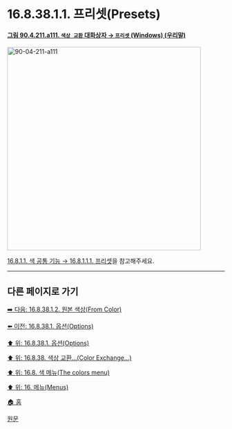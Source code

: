 # 16.8.38.1.1. 프리셋(Presets)

<a id="90-04-211-a111"></a>

#### [그림 90.4.211.a111. `색상 교환` 대화상자 → `프리셋` (Windows) (우리말)](./90-04-0211-color_exchange.md#90-04-211-a111)
<img width="448" height="470" alt="90-04-211-a111" src="https://github.com/user-attachments/assets/163c1d58-4bc0-4914-b166-1427df46c3db" />

[16.8.1.1. 색 공통 기능 → 16.8.1.1.1. 프리셋](./16-08-01-01-01-presets.md)을 참고해주세요.

***

## 다른 페이지로 가기

[➡️ 다음: 16.8.38.1.2. 원본 색상(From Color)](./16-08-38-01-02-from_color.md)

[⬅️ 이전: 16.8.38.1. 옵션(Options)](./16-08-38-01-00-options.md)

[⬆️ 위: 16.8.38.1. 옵션(Options)](./16-08-38-01-00-options.md)

[⬆️ 위: 16.8.38. 색상 교환…(Color Exchange…)](./16-08-38-00-color-exchange.md)

[⬆️ 위: 16.8. 색 메뉴(The colors menu)](./16-08-00-the-colors-menu.md)

[⬆️ 위: 16. 메뉴(Menus)](./16-00-menus.md)

[🏠 홈](./00-home.md)

[원문](https://docs.gimp.org/2.10/ko/gimp-filter-color-exchange.html#idm33137)